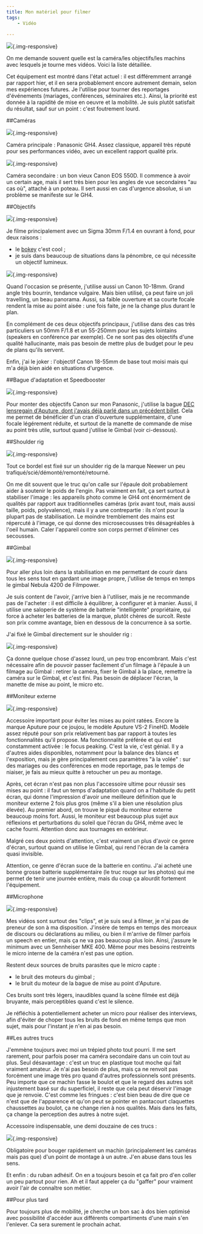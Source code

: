 ```yaml
---
title: Mon matériel pour filmer
tags:
    - Vidéo

---
```


![](/images/rig/.jpg){.img-responsive}

On me demande souvent quelle est la caméra/les objectifs/les machins avec lesquels je tourne mes vidéos. Voici la liste détaillée.

<!--more-->

Cet équipement est montré dans l'état actuel : il est différemment arrangé par rapport hier, et il en sera probablement encore autrement demain, selon mes expériences futures. Je l'utilise pour tourner des reportages d'événements (mariages, conférences, séminaires etc.). Ainsi, la priorité est donnée à la rapidité de mise en oeuvre et la mobilité. Je suis plutôt satisfait du résultat, sauf sur un point : c'est foutrement lourd.

##Caméras

![](/images/rig/gh4.jpg){.img-responsive}

Caméra principale : Panasonic GH4. Assez classique, appareil très réputé pour ses performances vidéo, avec un excellent rapport qualité prix.

![](/images/rig/550d.jpg){.img-responsive}

Caméra secondaire : un bon vieux Canon EOS 550D. Il commence à avoir un certain age, mais il sert très bien pour les angles de vue secondaires "au cas où", attaché à un poteau. Il sert aussi en cas d'urgence absolue, si un problème se manifeste sur le GH4.

##Objectifs

![](/images/rig/objo-sigma.jpg){.img-responsive}

Je filme principalement avec un Sigma 30mm F/1.4 en ouvrant à fond, pour deux raisons :
* le [bokey](https://fr.wikipedia.org/wiki/Bokeh) c'est cool ;
* je suis dans beaucoup de situations dans la pénombre, ce qui nécessite un objectif lumineux.

![](/images/rig/objo-canon.jpg){.img-responsive}

Quand l'occasion se présente, j'utilise aussi un Canon 10-18mm. Grand angle très bourrin, tendance vulgaire. Mais bien utilisé, ça peut faire un joli travelling, un beau panorama. Aussi, sa faible ouverture et sa courte focale rendent la mise au point aisée : une fois faite, je ne la change plus durant le plan.

En complément de ces deux objectifs principaux, j'utilise dans des cas très particuliers un 50mm F/1.8 et un 55-250mm pour les sujets lointains (speakers en conférence par exemple). Ce ne sont pas des objectifs d'une qualité hallucinante, mais pas besoin de mettre plus de budget pour le peu de plans qu'ils servent.

Enfin, j'ai le joker : l'objectif Canon 18-55mm de base tout moisi mais qui m'a déjà bien aidé en situations d'urgence.

##Bague d'adaptation et Speedbooster

![](/images/rig/lensregain.jpg){.img-responsive}

Pour monter des objectifs Canon sur mon Panasonic, j'utilise la bague [DEC lensregain d'Aputure, dont j'avais déjà parlé dans un précédent billet](/metabones-speedbooster-ou-aputure-dec-lensregain/). Cela me permet de bénéficier d'un cran d'ouverture supplémentaire, d'une focale légérement réduite, et surtout de la manette de commande de mise au point très utile, surtout quand j'utilise le Gimbal (voir ci-dessous).

##Shoulder rig

![](/images/rig/shoulder_rig.jpg){.img-responsive}

Tout ce bordel est fixé sur un shoulder rig de la marque Neewer un peu trafiqué/scié/démonté/remonté/retourné.

On me dit souvent que le truc qu'on calle sur l'épaule doit probablement aider à soutenir le poids de l'engin. Pas vraiment en fait, ça sert surtout à stabiliser l'image : les appareils photo comme le GH4 ont énormément de qualités par rapport aux traditionnelles caméras (prix avant tout, mais aussi taille, poids, polyvalence), mais il y a une contrepartie : ils n'ont pour la plupart pas de stabilisation. Le moindre tremblement des mains est répercuté à l'image, ce qui donne des microsecousses très désagréables à l'oeil humain. Caler l'appareil contre son corps permet d'éliminer ces secousses.

##Gimbal

![](/images/rig/gimbal.jpg){.img-responsive}

Pour aller plus loin dans la stabilisation en me permettant de courir dans tous les sens tout en gardant une image propre, j'utilise de temps en temps le gimbal Nebula 4200 de Filmpower.

Je suis content de l'avoir, j'arrive bien à l'utiliser, mais je ne recommande pas de l'acheter : il est difficile à équilibrer, à configurer et à manier. Aussi, il utilise une saloperie de système de batterie "intelligente" propriétaire, qui force à acheter les batteries de la marque, plutôt chères de surcoît. Reste son prix comme avantage, bien en dessous de la concurrence à sa sortie.

J'ai fixé le Gimbal directement sur le shoulder rig :

![](/images/rig/.jpg){.img-responsive}

Ça donne quelque chose d'assez lourd, un peu trop encombrant. Mais c'est nécessaire afin de pouvoir passer facilement d'un filmage à l'épaule à un filmage au Gimbal : retirer la caméra, fixer le Gimbal à la place, remettre la caméra sur le Gimbal, et c'est fini. Pas besoin de déplacer l'écran, la manette de mise au point, le micro etc.

##Moniteur externe

![](/images/rig/monitor.jpg){.img-responsive}

Accessoire important pour éviter les mises au point ratées. Encore la marque Aputure pour ce joujou, le modèle Aputure VS-2 FineHD. Modèle assez réputé pour son prix relativement bas par rapport à toutes les fonctionnalités qu'il propose. Ma fonctionnalité préférée et qui est constamment activée : le focus peaking. C'est la vie, c'est génial. Il y a d'autres aides disponibles, notamment pour la balance des blancs et l'exposition, mais je gère principalement ces paramètres "à la volée" : sur des mariages ou des conférences en mode reportage, pas le temps de niaiser, je fais au mieux quitte à retoucher un peu au montage.

Après, cet écran n'est pas non plus l'accessoire ultime pour réussir ses mises au point : il faut un temps d'adaptation quand on a l'habitude du petit écran, qui donne l'impression d'avoir une meilleure définition que le moniteur externe 2 fois plus gros (même s'il a bien une résolution plus élevée). Au premier abord, on trouve le piqué du moniteur externe beaucoup moins fort. Aussi, le moniteur est beaucoup plus sujet aux réflexions et perturbations du soleil que l'écran du GH4, même avec le cache fourni. Attention donc aux tournages en extérieur.

Malgré ces deux points d'attention, c'est vraiment un plus d'avoir ce genre d'écran, surtout quand on utilise le Gimbal, qui rend l'écran de la caméra quasi invisible.

Attention, ce genre d'écran suce de la batterie en continu. J'ai acheté une bonne grosse batterie supplémentaire (le truc rouge sur les photos) qui me permet de tenir une journée entière, mais du coup ça alourdit fortement l'équipement.

##Microphone

![](/images/rig/micro.jpg){.img-responsive}

Mes vidéos sont surtout des "clips", et je suis seul à filmer, je n'ai pas de preneur de son à ma disposition. J'insère de temps en temps des morceaux de discours ou déclarations au milieu, ou bien il m'arrive de filmer parfois un speech en entier, mais ça ne va pas beaucoup plus loin. Ainsi, j'assure le minimum avec un Sennheiser MKE 400. Même pour mes besoins restreints le micro interne de la caméra n'est pas une option.

Restent deux sources de bruits parasites que le micro capte :
* le bruit des moteurs du gimbal ;
* le bruit du moteur de la bague de mise au point d'Aputure.

Ces bruits sont très légers, inaudibles quand la scène filmée est déjà bruyante, mais perceptibles quand c'est le silence.

Je réfléchis à potentiellement acheter un micro pour réaliser des interviews, afin d'éviter de choper tous les bruits de fond en même temps que mon sujet, mais pour l'instant je n'en ai pas besoin.

##Les autres trucs

J'emmène toujours avec moi un trépied photo tout pourri. Il me sert rarement, pour parfois poser ma caméra secondaire dans un coin tout au plus. Seul désavantage : c'est un truc en plastique tout moche qui fait vraiment amateur. Je n'ai pas besoin de plus, mais ça ne renvoit pas forcément une image très pro quand d'autres professionnels sont présents. Peu importe que ce machin fasse le boulot et que le regard des autres soit injustement basé sur du superficiel, il reste que cela peut déservir l'image que je renvoie. C'est comme les fringues : c'est bien beau de dire que ce n'est que de l'apparence et qu'on peut se pointer en pantacourt claquettes chaussettes au boulot, ça ne change rien à nos qualités. Mais dans les faits, ça change la perception des autres à notre sujet.

Accessoire indispensable, une demi douzaine de ces trucs :

![](/images/rig/fast-release-clamp.jpg){.img-responsive}

Obligatoire pour bouger rapidement un machin (principalement les caméras mais pas que) d'un point de montage à un autre. J'en abuse dans tous les sens.

Et enfin : du ruban adhésif. On en a toujours besoin et ça fait pro d'en coller un peu partout pour rien. Ah et il faut appeler ça du "gaffer" pour vraiment avoir l'air de connaître son métier.

##Pour plus tard

Pour toujours plus de mobilité, je cherche un bon sac à dos bien optimisé avec possibilité d'accéder aux différents compartiments d'une main s'en l'enlever. Ca sera surement le prochain achat.
